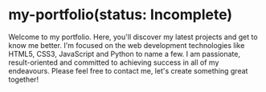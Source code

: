 # my-portfolio(status: Incomplete)

  Welcome to my portfolio. Here, you'll discover my latest projects and get to know me better. I'm focused on the web development technologies like HTML5, CSS3, JavaScript  and Python to name a few. I am passionate, result-oriented and committed to achieving success in all of my endeavours. Please feel free to contact me, let's create something great together!
